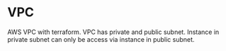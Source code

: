 # VPC
AWS VPC with terraform. VPC has private and public subnet. Instance in private subnet can only be access via instance in public subnet.
